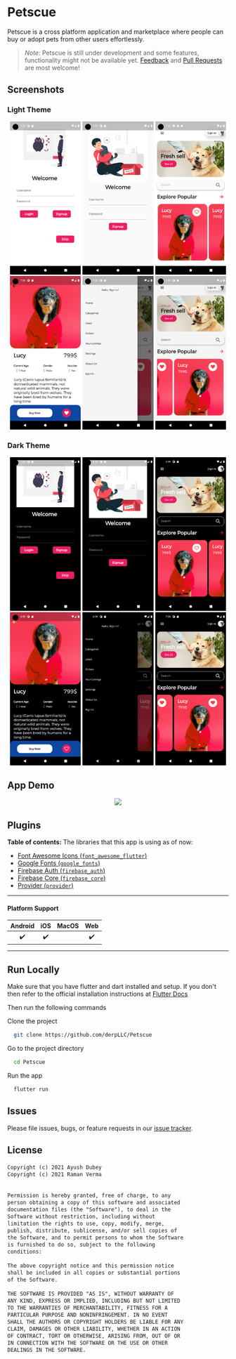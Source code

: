 # Petscue

Petscue is a cross platform application and marketplace where people can buy or adopt pets from other users effortlessly.

> *Note*: Petscue is still under development and some features, functionality might not be available yet.
[Feedback](https://github.com/FirebaseExtended/flutterfire/issues) and [Pull Requests](https://github.com/FirebaseExtended/flutterfire/pulls) are most welcome!

## Screenshots

### Light Theme
<p align="center">
  <img width="32%" src="assets/screenshots/login.png?raw=true">
  <img width="32%" src="assets/screenshots/signup.png?raw=true">
  <img width="32%" src="assets/screenshots/homescreen.png?raw=true">
  <img width="32%" src="assets/screenshots/details.png?raw=true">
  <img width="32%" src="assets/screenshots/drawer.png?raw=true">
  <img width="32%" src="assets/screenshots/favourite.png.png?raw=true">

</p>

### Dark Theme
<p align="center">
  <img width="32%" src="assets/screenshots/dark_login.png?raw=true">
  <img width="32%" src="assets/screenshots/dark_signup.png?raw=true">
  <img width="32%" src="assets/screenshots/dark_homescreen.png?raw=true">
  <img width="32%" src="assets/screenshots/dark_details.png?raw=true">
  <img width="32%" src="assets/screenshots/dark_drawer.png?raw=true">
  <img width="32%" src="assets/screenshots/dark_favourite.png?raw=true">

</p>

## App Demo

<p align="center">
  <img width="50%" src="assets/screenshots/demo.gif?raw=true">
</p>


## Plugins

**Table of contents:**
The libraries that this app is using as of now:

- [Font Awesome Icons (`font_awesome_flutter`)](https://pub.dev/packages/font_awesome_flutter)
- [Google Fonts (`google_fonts`)](https://pub.dev/packages/google_fonts)
- [Firebase Auth (`firebase_auth`)](https://pub.dev/packages/firebase_auth)
- [Firebase Core (`firebase_core`)](https://pub.dev/packages/firebase_core)
- [Provider (`provider`)](https://pub.dev/packages/provider)
---

#### Platform Support

| Android | iOS | MacOS | Web |
|:-------:|:---:|:-----:|:---:|
|    ✔️    |  ✔️  |       |  ✔️  |

----

## Run Locally

Make sure that you have flutter and dart installed and setup. If you don't then refer to the official installation instructions at [Flutter Docs](https://flutter.dev/docs/get-started/install)

Then run the following commands

Clone the project

```bash
  git clone https://github.com/derpLLC/Petscue
```

Go to the project directory

```bash
  cd Petscue
```

Run the app

```bash
  flutter run
```

## Issues

Please file issues, bugs, or feature requests in our [issue tracker](https://github.com/derpLLC/Petscue/issues/new/choose).

## License

```
Copyright (c) 2021 Ayush Dubey
Copyright (c) 2021 Raman Verma


Permission is hereby granted, free of charge, to any
person obtaining a copy of this software and associated
documentation files (the "Software"), to deal in the
Software without restriction, including without
limitation the rights to use, copy, modify, merge,
publish, distribute, sublicense, and/or sell copies of
the Software, and to permit persons to whom the Software
is furnished to do so, subject to the following
conditions:

The above copyright notice and this permission notice
shall be included in all copies or substantial portions
of the Software.

THE SOFTWARE IS PROVIDED "AS IS", WITHOUT WARRANTY OF
ANY KIND, EXPRESS OR IMPLIED, INCLUDING BUT NOT LIMITED
TO THE WARRANTIES OF MERCHANTABILITY, FITNESS FOR A
PARTICULAR PURPOSE AND NONINFRINGEMENT. IN NO EVENT
SHALL THE AUTHORS OR COPYRIGHT HOLDERS BE LIABLE FOR ANY
CLAIM, DAMAGES OR OTHER LIABILITY, WHETHER IN AN ACTION
OF CONTRACT, TORT OR OTHERWISE, ARISING FROM, OUT OF OR
IN CONNECTION WITH THE SOFTWARE OR THE USE OR OTHER
DEALINGS IN THE SOFTWARE.
```
